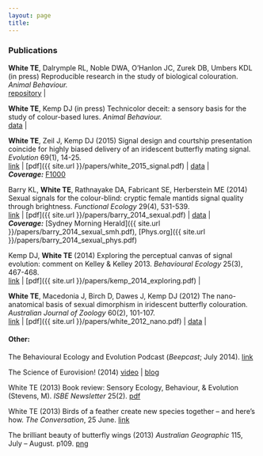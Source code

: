 ```yaml
---
layout: page
title: 
---
```


### Publications

**White TE**, Dalrymple RL, Noble DWA, O’Hanlon JC, Zurek DB, Umbers KDL (in press) Reproducible research in the study of biological colouration. _Animal Behaviour._  
[repository](https://github.com/daniel1noble/colsci_rep) | <span class="altmetric-embed" data-badge-type="2" data-hide-no-mentions="true" data-badge-popover="bottom" data-doi="10.1016/j.anbehav.2015.05.007"></span>

**White TE**, Kemp DJ (in press) Technicolor deceit: a sensory basis for the study of colour-based lures. _Animal Behaviour._  
[data](http://dx.doi.org/10.6084/m9.figshare.1371150) | <span class="altmetric-embed" data-badge-type="2" data-hide-no-mentions="true" data-badge-popover="bottom" data-doi="10.1016/j.anbehav.2015.04.025"></span>

**White TE**, Zeil J, Kemp DJ (2015) Signal design and courtship presentation coincide for highly biased delivery of an iridescent butterfly mating signal. _Evolution_ 69(1), 14-25.  
[link](http://dx.doi.org/10.1111/evo.12551) | [pdf]({{ site.url }}/papers/white_2015_signal.pdf) | [data](http://dx.doi.org/10.5061/dryad.3hk2v) | <span class="altmetric-embed" data-badge-type="2" data-hide-no-mentions="true" data-badge-popover="bottom" data-doi="10.1111/evo.12551"></span>  
***Coverage:*** [F1000](http://dx.doi.org/10.3410/f.725363794.793504390%20) 

Barry KL, **White TE**, Rathnayake DA, Fabricant SE, Herberstein ME (2014) Sexual signals for the colour-blind: cryptic female mantids signal quality through brightness. _Functional Ecology_ 29(4), 531-539.  
[link](http://dx.doi.org/10.1111/1365-2435.12363) | [pdf]({{ site.url }}/papers/barry_2014_sexual.pdf) | [data](http://dx.doi.org/10.5061/dryad.3hk2v) | <span class="altmetric-embed" data-badge-type="2" data-hide-no-mentions="true" data-badge-popover="bottom" data-doi="10.1111/1365-2435.12363"></span>  
***Coverage:*** [Sydney Morning Herald]({{ site.url }}/papers/barry_2014_sexual_smh.pdf), [Phys.org]({{ site.url }}/papers/barry_2014_sexual_phys.pdf)

Kemp DJ, **White TE** (2014) Exploring the perceptual canvas of signal evolution: comment on Kelley & Kelley 2013. _Behavioural Ecology_ 25(3), 467-468.  
[link](http://dx.doi.org/10.1093/beheco/aru012) | [pdf]({{ site.url }}/papers/kemp_2014_exploring.pdf) | <span class="altmetric-embed" data-badge-type="2" data-hide-no-mentions="true" data-badge-popover="bottom" data-doi="10.1093/beheco/aru012"></span>

**White TE**,  Macedonia J, Birch D, Dawes J, Kemp DJ (2012) The nano-anatomical basis of sexual dimorphism in iridescent butterfly colouration. _Australian Journal of Zoology_ 60(2), 101-107.  
[link](http://dx.doi.org/10.1071/ZO12045) | [pdf]({{ site.url }}/papers/white_2012_nano.pdf) | [data](http://figshare.com/articles/Data_from_White_et_al_2012_The_nano_anatomical_basis_of_sexual_dimorphism_in_iridescent_butterfly_colouration_/897985) | <span class="altmetric-embed" data-badge-type="2" data-hide-no-mentions="true" data-badge-popover="bottom" data-doi="10.1071/ZO12045"></span>

#### Other:

The Behavioural Ecology and Evolution Podcast (_Beepcast_; July 2014). [link](http://thebeepcast.blogspot.com/2014/08/beepcast-july-2014.html)

The Science of Eurovision! (2014) [video](http://www.sbs.com.au/news/article/2014/05/06/scientists-analyse-paradox-eurovision) | [blog](http://thescienceofeurovision.wordpress.com/)

White TE (2013) Book review: Sensory Ecology, Behaviour, & Evolution (Stevens, M). _ISBE Newsletter_ 25(2). [pdf](https://docs.google.com/uc?export=download&id=0BzLI1jZMpYylMGVZNGdoWms2WWs)

White TE (2013) Birds of a feather create new species together – and here’s how. _The Conversation_, 25 June. [link](http://bit.ly/17yxufr)

The brilliant beauty of butterfly wings (2013) _Australian Geographic_ 115, July – August. p109. [png](https://docs.google.com/uc?export=download&id=0BzLI1jZMpYylQW03UFM0NWk1dFE)

<script type='text/javascript' src='https://d1bxh8uas1mnw7.cloudfront.net/assets/embed.js'></script>